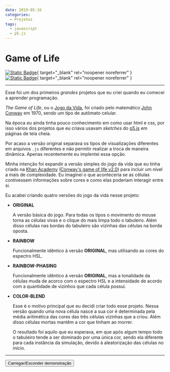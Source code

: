 ```yaml
---
date: 2019-05-16
categories:
  - Projetos
tags:
  - javascript
  - p5.js
---
```


# Game of Life

[![Static Badge](https://img.shields.io/badge/github-DaviAMSilva%2FGame--of--Life-white?logo=github)](https://github.com/DaviAMSilva/Game-of-Life){ target="_blank" rel="noopener noreferrer" }
[![Static Badge](https://img.shields.io/badge/website-Game%20of%20Life-326eff)](https://daviamsilva.github.io/Game-of-Life/){ target="_blank" rel="noopener noreferrer" }

---

Esse foi um dos primeiros *grandes* projetos que eu criei quando eu comecei a aprender programação.

*The Game of Life*, ou o [Jogo da Vida](https://pt.wikipedia.org/wiki/Jogo_da_vida), foi criado pelo matemático [John Conway](https://pt.wikipedia.org/wiki/John_Conway) em 1970, sendo um tipo de autômato celular.

Na época eu ainda tinha pouco conhecimento em como usar html e css, por isso vários dos projetos que eu criava usavam *sketches* do [p5.js](https://p5js.org/) em páginas de tela cheia.

Por acaso a versão original separava os tipos de visualizações diferentes em arquivos `.js` diferentes e não permitir realizar a troca de maneira dinâmica. Apenas recentemente eu implentei essa opção.

Minha intenção foi expandir a versão simples do jogo da vida que eu tinha criado na [Khan Academy](https://pt.khanacademy.org) ([Conway's game of life v2.0](https://pt.khanacademy.org/computer-programming/conways-game-of-life-v20/4707795601031168)) para incluir um nível a mais de complexidade. Eu imaginei o que aconteceria se as células contivessem informações sobre cores e como elas poderiam interagir entre si.

Eu acabei criando quatro versões do jogo da vida nesse projeto:

- **ORIGINAL**

    A versão básica do jogo. Para todas os tipos o movimento do mouse torna as células vivas e o clique do mais limpa todo o tabuleiro. Além disso células nas bordas do tabuleiro são vizinhas das células na borda oposta.

- **RAINBOW**

    Funcionalmente idêntico à versão **ORIGINAL**, mas utilisando as cores do espectro HSL.

- **RAINBOW-PHASING**

    Funcionalmente idêntico à versão **ORIGINAL**, mas a tonalidade da células muda de acorco com o espectro HSL e a intensidade de acordo com a quantidade de vizinhos que cada célula possuí.

- **COLOR-BLEND**

    Esse é o motivo principal que eu decidi criar todo esse projeto. Nessa versão quando uma nova célula nasce a sua cor é determinada pela média aritimética das cores das três células vizinhas que a criou. Além disso células mortas mantêm a cor que tinham ao morrer.

    O resultado foi aquilo que eu esperava, em que após algum tempo todo o tabuleiro tende a ser dominado por uma única cor, sendo ela diferente para cada instância da simulação, devido à aleatorização das células no início.

---

<button class="md-button" onclick="game_of_life_funcao()">Carregar/Esconder demonstração</button>

<style>
  #game-of-life-iframe.escondido {
    display:none;
  }
</style>

<script>
  function game_of_life_funcao() {
    let i = document.getElementById('game-of-life-iframe');
    i.classList.toggle('escondido');
    if (i.src === "") {
      i.src='https://daviamsilva.github.io/Game-of-Life/';
    }
  }
</script>

<iframe frameborder="0" width="100%" height="700px" id="game-of-life-iframe" class="escondido"></iframe>
